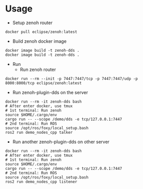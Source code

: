 # Usage

* Setup zenoh router

```
docker pull eclipse/zenoh:latest
```

* Build zenoh docker image

```
docker image build -t zenoh-dds .
docker image build -t zenoh-dds .
```

* Run
  - Run zenoh router
```
docker run --rm --init -p 7447:7447/tcp -p 7447:7447/udp -p 8000:8000/tcp eclipse/zenoh:latest
```
  - Run zenoh-plugin-dds on the server
```
docker run --rm -it zenoh-dds bash
# After enter docker, use tmux
# 1st terminal: Run zenoh
source $HOME/.cargo/env
cargo run -- --scope /demo/dds -e tcp/127.0.0.1:7447
# 2nd terminal: Run ROS
source /opt/ros/foxy/local_setup.bash
ros2 run demo_nodes_cpp talker
```
  - Run another zenoh-plugin-dds on other server
```
docker run --rm -it zenoh-dds bash
# After enter docker, use tmux
# 1st terminal: Run zenoh
source $HOME/.cargo/env
cargo run -- --scope /demo/dds -e tcp/127.0.0.1:7447
# 2nd terminal: Run ROS
source /opt/ros/foxy/local_setup.bash
ros2 run demo_nodes_cpp listener
```
